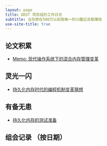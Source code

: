 ```yaml
---
layout: page
title: DDST 项目组的工作日志
subtitle: 当存款在500万以前我唯一的兴趣应该是赚钱
use-site-title: true
---
```



## 论文积累
- [Memo: 现代操作系统下的混合内存管理变革](hybrid-mem-paper-cas-17)

## 灵光一闪
- [持久化内存时代的编程机制变革猜想](pm-era-programming)

## 有备无患
- [持久化内存的测试准备](pm-test-prepare)

## 组会记录 （按日期）
